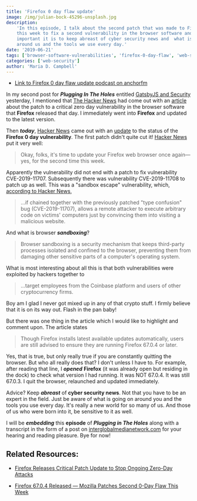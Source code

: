 ```yaml
---
title: 'Firefox 0 day flaw update'
image: /img/julian-bock-45296-unsplash.jpg
description:
    'In this episode, I talk about the second patch that was made to Firefox
    this week to fix a second vulnerability in the browser software and how
    important it is to keep abreast of cyber security news and  what is going on
    around us and the tools we use every day.'
date: '2019-06-21'
tags: ['browser-software-vulnerabilities', 'firefox-0-day-flaw', 'web-security']
categories: ['web-security']
author: 'Maria D. Campbell'
---
```


-   [Link to Firefox 0 day flaw update podcast on anchorfm](https://anchor.fm/maria-campbell/episodes/Firefox-0-Day-Flaw-Update-e4dk2m)

In my second post for **_Plugging In The Holes_** entitled
[GatsbyJS and Security](/blog/gatsbyjs-and-security/) yesterday, I mentioned
that [The Hacker News](https://thehackernews.com/) had come out with an
[article](https://thehackernews.com/2019/06/mozilla-firefox-patch-update.html)
about the patch to a critical zero day vulnerability in the browser software
that **Firefox** released that day. I immediately went into **Firefox** and
updated to the latest version.

Then **_today_**, [Hacker News](https://thehackernews.com/) came out with an
[update](https://thehackernews.com/2019/06/firefox-0day-vulnerability.html) to
the status of the **Firefox 0 day vulnerability**. The first patch didn't quite
cut it! [Hacker News](https://thehackernews.com/) put it very well:

> Okay, folks, it's time to update your Firefox web browser once again—yes, for
> the second time this week.

Apparently the vulnerability did not end with a patch to fix vulnerability
CVE-2019-11707. Subsequently there was vulnerability CVE-2019-11708 to patch up
as well. This was a "sandbox escape" vulnerability, which,
[according to Hacker News](https://thehackernews.com/2019/06/firefox-0day-vulnerability.html),

> …if chained together with the previously patched "type confusion" bug
> (CVE-2019-11707), allows a remote attacker to execute arbitrary code on
> victims' computers just by convincing them into visiting a malicious website.

And what is browser **_sandboxing_**?

> Browser sandboxing is a security mechanism that keeps third-party processes
> isolated and confined to the browser, preventing them from damaging other
> sensitive parts of a computer's operating system.

What is most interesting about all this is that both vulnerabilities were
exploited by hackers together to

> …target employees from the Coinbase platform and users of other cryptocurrency
> firms.

Boy am I glad I never got mixed up in any of that crypto stuff. I firmly believe
that it is on its way out. Flash in the pan baby!

But there was one thing in the article which I would like to highlight and
comment upon. The article states

> Though Firefox installs latest available updates automatically, users are
> still advised to ensure they are running Firefox 67.0.4 or later.

Yes, that is true, but only really true if you are constantly quitting the
browser. But who all really does that? I don't unless I have to. For example,
after reading that line, I **_opened_** **Firefox** (it was already open but
residing in the dock) to check what version I had running. It was NOT 67.0.4. It
was still 67.0.3. I quit the browser, relaunched and updated immediately.

Advice? Keep **_abreast_** of **cyber security news**. Not that you have to be
an expert in the field. Just be aware of what is going on around you and the
tools you use every day. It's really a new world for so many of us. And those of
us who were born into it, be sensitive to it as well.

I will be **_embedding_** this **episode** of **_Plugging in The Holes_** along
with a transcript in the form of a post on
[interglobalmedianetwork.com](https://www.interglobalmedianetwork.com) for your
hearing and reading pleasure. Bye for now!

## Related Resources:

-   [Firefox Releases Critical Patch Update to Stop Ongoing Zero-Day Attacks](https://thehackernews.com/2019/06/mozilla-firefox-patch-update.html)

-   [Firefox 67.0.4 Released — Mozilla Patches Second 0-Day Flaw This Week](https://thehackernews.com/2019/06/firefox-0day-vulnerability.html)
